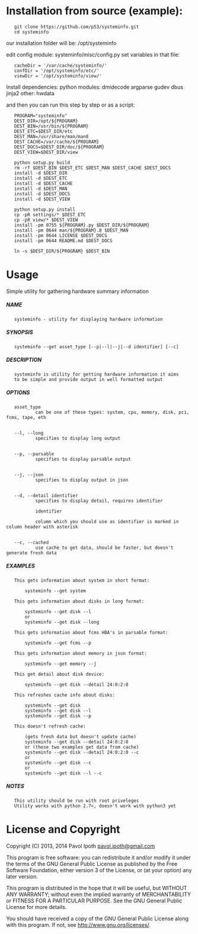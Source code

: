 Installation from source (example):
==========

       git clone https://github.com/p53/systeminfo.git
       cd systeminfo
       
our installation folder will be: /opt/systeminfo

edit config module: systeminfo/misc/config.py
set variables in that file:

       cacheDir = '/var/cache/systeminfo/'
       confDir = '/opt/systeminfo/etc/'
       viewDir = '/opt/systeminfo/view/'

Install dependencies:
       python modules:
              dmidecode
              argparse
              gudev
              dbus
              jinja2
       other:
              hwdata

and then you can run this step by step or as a script:

       PROGRAM="systeminfo"
       DEST_DIR=/opt/${PROGRAM}
       DEST_BIN=/usr/bin/${PROGRAM}
       DEST_ETC=$DEST_DIR/etc
       DEST_MAN=/usr/share/man/man8
       DEST_CACHE=/var/cache/${PROGRAM}
       DEST_DOCS=$DEST_DIR/doc/${PROGRAM}
       DEST_VIEW=$DEST_DIR/view
       
       python setup.py build
       rm -rf $DEST_BIN $DEST_ETC $DEST_MAN $DEST_CACHE $DEST_DOCS
       install -d $DEST_DIR
       install -d $DEST_ETC
       install -d $DEST_CACHE
       install -d $DEST_MAN
       install -d $DEST_DOCS
       install -d $DEST_VIEW
       
       python setup.py install
       cp -pR settings/* $DEST_ETC
       cp -pR view/* $DEST_VIEW
       install -pm 0755 ${PROGRAM}.py $DEST_DIR/${PROGRAM}
       install -pm 0644 man/${PROGRAM}.8 $DEST_MAN
       install -pm 0644 LICENSE $DEST_DOCS
       install -pm 0644 README.md $DEST_DOCS
       
       ln -s $DEST_DIR/${PROGRAM} $DEST_BIN

Usage
==========

Simple utility for gathering hardware summary information

##### NAME

       systeminfo - utility for displaying hardware information

##### SYNOPSIS
     
       systeminfo --get asset_type [--p|--l|--j|--d identifier] [--c]

##### DESCRIPTION

       systeminfo is utility for getting hardware information it aims 
       to be simple and provide output in well formatted output

##### OPTIONS

       asset_type
               can be one of these types: system, cpu, memory, disk, pci, fcms, tape, eth


       --l, --long
               specifies to display long output


       --p, --parsable
               specifies to display parsable output


       --j, --json
               specifies to display output in json


       --d, --detail identifier
               specifies to display detail, requires identifier

               identifier

               column which you should use as identifier is marked in column header with asterisk


       --c, --cached
               use cache to get data, should be faster, but doesn't generate fresh data

##### EXAMPLES

       This gets information about system in short format:

           systeminfo --get system

       This gets information about disks in long format:

           systeminfo --get disk --l
           or
           systeminfo --get disk --long

       This gets information about fcms HBA's in parsable format:

           systeminfo --get fcms --p

       This gets information about memory in json format:

           systeminfo --get memory --j

       This get detail about disk device:

           systeminfo --get disk --detail 24:0:2:0

       This refreshes cache info about disks:

           systeminfo --get disk
           systeminfo --get disk --l
           systeminfo --get disk --p

       This doesn't refresh cache:

           (gets fresh data but doesn't update cache)
           systeminfo --get disk --detail 24:0:2:0
           or (these two examples get data from cache)
           systeminfo --get disk --detail 24:0:2:0 --c
           or
           systeminfo --get disk --c
           or
           systeminfo --get disk --l --c

##### NOTES
       This utility should be run with root priveleges
       Utility works with python 2.7<, doesn't work with python3 yet

License and Copyright
=====================

Copyright (C) 2013, 2014  Pavol Ipoth  <pavol.ipoth@gmail.com>

This program is free software: you can redistribute it and/or modify
it under the terms of the GNU General Public License as published by
the Free Software Foundation, either version 3 of the License, or
(at your option) any later version.

This program is distributed in the hope that it will be useful,
but WITHOUT ANY WARRANTY; without even the implied warranty of
MERCHANTABILITY or FITNESS FOR A PARTICULAR PURPOSE. See the
GNU General Public License for more details.

You should have received a copy of the GNU General Public License
along with this program. If not, see <http://www.gnu.org/licenses/>.
